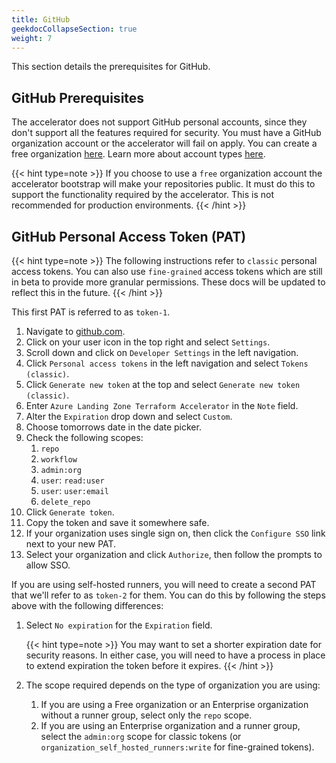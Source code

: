 ```yaml
---
title: GitHub
geekdocCollapseSection: true
weight: 7
---
```


This section details the prerequisites for GitHub.

## GitHub Prerequisites

The accelerator does not support GitHub personal accounts, since they don't support all the features required for security. You must have a GitHub organization account or the accelerator will fail on apply. You can create a free organization [here](https://github.com/organizations/plan). Learn more about account types [here](https://docs.github.com/en/get-started/learning-about-github/types-of-github-accounts).

{{< hint type=note >}}
If you choose to use a `free` organization account the accelerator bootstrap will make your repositories public. It must do this to support the functionality required by the accelerator. This is not recommended for production environments.
{{< /hint >}}

## GitHub Personal Access Token (PAT)

{{< hint type=note >}}
The following instructions refer to `classic` personal access tokens. You can also use `fine-grained` access tokens which are still in beta to provide more granular permissions. These docs will be updated to reflect this in the future.
{{< /hint >}}

This first PAT is referred to as `token-1`.

1. Navigate to [github.com](https://github.com).
1. Click on your user icon in the top right and select `Settings`.
1. Scroll down and click on `Developer Settings` in the left navigation.
1. Click `Personal access tokens` in the left navigation and select `Tokens (classic)`.
1. Click `Generate new token` at the top and select `Generate new token (classic)`.
1. Enter `Azure Landing Zone Terraform Accelerator` in the `Note` field.
1. Alter the `Expiration` drop down and select `Custom`.
1. Choose tomorrows date in the date picker.
1. Check the following scopes:
    1. `repo`
    1. `workflow`
    1. `admin:org`
    1. `user`: `read:user`
    1. `user`: `user:email`
    1. `delete_repo`
1. Click `Generate token`.
1. Copy the token and save it somewhere safe.
1. If your organization uses single sign on, then click the `Configure SSO` link next to your new PAT.
1. Select your organization and click `Authorize`, then follow the prompts to allow SSO.

If you are using self-hosted runners, you will need to create a second PAT that we'll refer to as `token-2` for them. You can do this by following the steps above with the following differences:

1. Select `No expiration` for the `Expiration` field.

    {{< hint type=note >}}
You may want to set a shorter expiration date for security reasons. In either case, you will need to have a process in place to extend expiration the token before it expires.
    {{< /hint >}}

1. The scope required depends on the type of organization you are using:
    1. If you are using a Free organization or an Enterprise organization without a runner group, select only the `repo` scope.
    1. If you are using an Enterprise organization and a runner group, select the `admin:org` scope for classic tokens (or `organization_self_hosted_runners:write` for fine-grained tokens).
